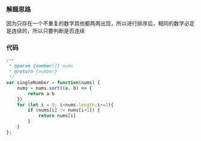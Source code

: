 ### 解题思路
因为只存在一个不重复的数字其他都两两出现，所以进行排序后，相同的数字必定是连续的，所以只要判断是否连续
### 代码

```javascript
/**
 * @param {number[]} nums
 * @return {number}
 */
var singleNumber = function(nums) {
    nums = nums.sort((a, b) => {
        return a-b
    })
    for (let i = 0; i<nums.length;i+=2){
        if (nums[i] != nums[i+1]) {
            return nums[i]
        }
    }
};
```